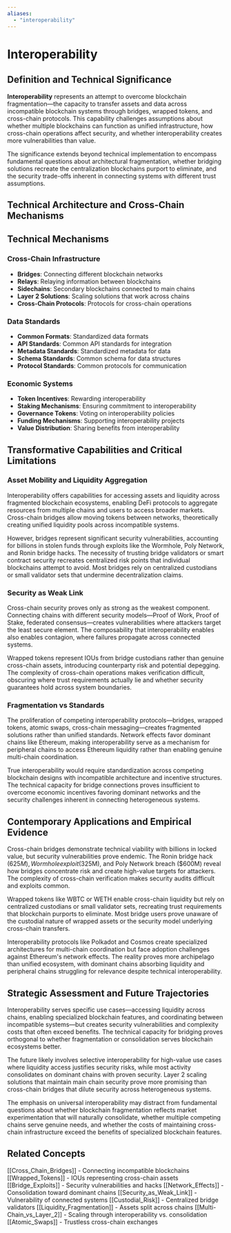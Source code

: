 ```yaml
---
aliases:
  - "interoperability"
---
```


# Interoperability

## Definition and Technical Significance

**Interoperability** represents an attempt to overcome blockchain fragmentation—the capacity to transfer assets and data across incompatible blockchain systems through bridges, wrapped tokens, and cross-chain protocols. This capability challenges assumptions about whether multiple blockchains can function as unified infrastructure, how cross-chain operations affect security, and whether interoperability creates more vulnerabilities than value.

The significance extends beyond technical implementation to encompass fundamental questions about architectural fragmentation, whether bridging solutions recreate the centralization blockchains purport to eliminate, and the security trade-offs inherent in connecting systems with different trust assumptions.

## Technical Architecture and Cross-Chain Mechanisms

## Technical Mechanisms

### Cross-Chain Infrastructure
- **Bridges**: Connecting different blockchain networks
- **Relays**: Relaying information between blockchains
- **Sidechains**: Secondary blockchains connected to main chains
- **Layer 2 Solutions**: Scaling solutions that work across chains
- **Cross-Chain Protocols**: Protocols for cross-chain operations

### Data Standards
- **Common Formats**: Standardized data formats
- **API Standards**: Common API standards for integration
- **Metadata Standards**: Standardized metadata for data
- **Schema Standards**: Common schema for data structures
- **Protocol Standards**: Common protocols for communication

### Economic Systems
- **Token Incentives**: Rewarding interoperability
- **Staking Mechanisms**: Ensuring commitment to interoperability
- **Governance Tokens**: Voting on interoperability policies
- **Funding Mechanisms**: Supporting interoperability projects
- **Value Distribution**: Sharing benefits from interoperability

## Transformative Capabilities and Critical Limitations

### Asset Mobility and Liquidity Aggregation

Interoperability offers capabilities for accessing assets and liquidity across fragmented blockchain ecosystems, enabling DeFi protocols to aggregate resources from multiple chains and users to access broader markets. Cross-chain bridges allow moving tokens between networks, theoretically creating unified liquidity pools across incompatible systems.

However, bridges represent significant security vulnerabilities, accounting for billions in stolen funds through exploits like the Wormhole, Poly Network, and Ronin bridge hacks. The necessity of trusting bridge validators or smart contract security recreates centralized risk points that individual blockchains attempt to avoid. Most bridges rely on centralized custodians or small validator sets that undermine decentralization claims.

### Security as Weak Link

Cross-chain security proves only as strong as the weakest component. Connecting chains with different security models—Proof of Work, Proof of Stake, federated consensus—creates vulnerabilities where attackers target the least secure element. The composability that interoperability enables also enables contagion, where failures propagate across connected systems.

Wrapped tokens represent IOUs from bridge custodians rather than genuine cross-chain assets, introducing counterparty risk and potential depegging. The complexity of cross-chain operations makes verification difficult, obscuring where trust requirements actually lie and whether security guarantees hold across system boundaries.

### Fragmentation vs Standards

The proliferation of competing interoperability protocols—bridges, wrapped tokens, atomic swaps, cross-chain messaging—creates fragmented solutions rather than unified standards. Network effects favor dominant chains like Ethereum, making interoperability serve as a mechanism for peripheral chains to access Ethereum liquidity rather than enabling genuine multi-chain coordination.

True interoperability would require standardization across competing blockchain designs with incompatible architecture and incentive structures. The technical capacity for bridge connections proves insufficient to overcome economic incentives favoring dominant networks and the security challenges inherent in connecting heterogeneous systems.

## Contemporary Applications and Empirical Evidence

Cross-chain bridges demonstrate technical viability with billions in locked value, but security vulnerabilities prove endemic. The Ronin bridge hack ($625M), Wormhole exploit ($325M), and Poly Network breach ($600M) reveal how bridges concentrate risk and create high-value targets for attackers. The complexity of cross-chain verification makes security audits difficult and exploits common.

Wrapped tokens like WBTC or WETH enable cross-chain liquidity but rely on centralized custodians or small validator sets, recreating trust requirements that blockchain purports to eliminate. Most bridge users prove unaware of the custodial nature of wrapped assets or the security model underlying cross-chain transfers.

Interoperability protocols like Polkadot and Cosmos create specialized architectures for multi-chain coordination but face adoption challenges against Ethereum's network effects. The reality proves more archipelago than unified ecosystem, with dominant chains absorbing liquidity and peripheral chains struggling for relevance despite technical interoperability.

## Strategic Assessment and Future Trajectories

Interoperability serves specific use cases—accessing liquidity across chains, enabling specialized blockchain features, and coordinating between incompatible systems—but creates security vulnerabilities and complexity costs that often exceed benefits. The technical capacity for bridging proves orthogonal to whether fragmentation or consolidation serves blockchain ecosystems better.

The future likely involves selective interoperability for high-value use cases where liquidity access justifies security risks, while most activity consolidates on dominant chains with proven security. Layer 2 scaling solutions that maintain main chain security prove more promising than cross-chain bridges that dilute security across heterogeneous systems.

The emphasis on universal interoperability may distract from fundamental questions about whether blockchain fragmentation reflects market experimentation that will naturally consolidate, whether multiple competing chains serve genuine needs, and whether the costs of maintaining cross-chain infrastructure exceed the benefits of specialized blockchain features.

## Related Concepts

[[Cross_Chain_Bridges]] - Connecting incompatible blockchains
[[Wrapped_Tokens]] - IOUs representing cross-chain assets
[[Bridge_Exploits]] - Security vulnerabilities and hacks
[[Network_Effects]] - Consolidation toward dominant chains
[[Security_as_Weak_Link]] - Vulnerability of connected systems
[[Custodial_Risk]] - Centralized bridge validators
[[Liquidity_Fragmentation]] - Assets split across chains
[[Multi-Chain_vs_Layer_2]] - Scaling through interoperability vs. consolidation
[[Atomic_Swaps]] - Trustless cross-chain exchanges